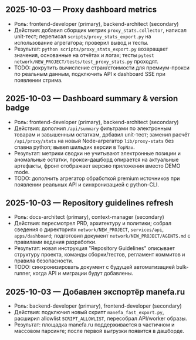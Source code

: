 ## 2025-10-03 — Proxy dashboard metrics
- Роль: frontend-developer (primary), backend-architect (secondary)
- Действия: добавил сборщик метрик `proxy_stats.collector`, написал unit-тест; переписал `scripts/proxy_stats_export.py` на использование агрегатора; проверил вывод и тесты.
- Результат: `python scripts/proxy_stats_export.py` возвращает значения, основанные на отчётах и логах; тесты `pytest network/NEW_PROJECT/tests/test_proxy_stats.py` проходят.
- TODO: докрутить вычисление стран/стоимости для премиум-прокси по реальным данным, подключить API к dashboard SSE при появлении стрима.
## 2025-10-03 — Dashboard summary & version badge
- Роль: frontend-developer (primary), backend-architect (secondary)
- Действия: дополнил `/api/summary` фильтрами по электронным товарам и завышенным остаткам, добавил unit-тест; заменил расчёт `/api/proxy/stats` на новый Node-агрегатор `lib/proxy-stats` без спавна python; вывел шильдик версии в `TopNav`.
- Результат: метрики сводки не учитывают электронные позиции и аномальные остатки, прокси-дашборд опирается на актуальные артефакты, фронт отображает версию приложения вместо DEMO mode.
- TODO: дополнить агрегатор обработкой premium источников при появлении реальных API и синхронизацией с python-CLI.
## 2025-10-03 — Repository guidelines refresh
- Роль: docs-architect (primary), context-manager (secondary)
- Действия: пересмотрел PRD, архитектуру и политики; собрал сведения о директориях `network/NEW_PROJECT`, `services/api`, `apps/dashboard`; подготовил документ `network/NEW_PROJECT/AGENTS.md` с правилами ведения разработки.
- Результат: новая инструкция "Repository Guidelines" описывает структуру проекта, команды сборки/тестов, регламент коммитов и правила безопасности.
- TODO: синхронизировать документ с будущей автоматизацией bulk-runner, когда API и миграции будут добавлены.
## 2025-10-03 — Добавлен экспортёр manefa.ru
- Роль: backend-developer (primary), frontend-developer (secondary)
- Действия: подключил новый скрипт `manefa_fast_export.py`, расширил allowlist `SCRIPT_ALLOWLIST`, пересобрал API/worker образы.
- Результат: площадка manefa.ru поддерживается в частичном и массовом парсинге; после первой выгрузки появится в дашборде.

